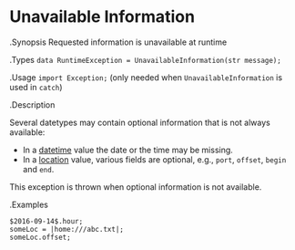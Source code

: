 # Unavailable Information

.Synopsis
Requested information is unavailable at runtime


.Types
`data RuntimeException = UnavailableInformation(str message);`
       
.Usage
`import Exception;` (only needed when `UnavailableInformation` is used in `catch`)

.Description

Several datetypes may contain optional information that is not always available:

* In a [datetime]((Rascal:Values-DateTime)) value the date or the time may be missing.
* In a [location]((Rascal:Values-Location)) value, various fields are optional, 
  e.g., `port`, `offset`, `begin` and `end`.
  
This exception is thrown when optional information is not available.

.Examples

```rascal-shell,error
$2016-09-14$.hour;
someLoc = |home:///abc.txt|;
someLoc.offset;
```

